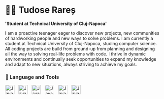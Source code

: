 # 🧑‍🎓 Tudose Rareș

**'Student at Technical University of Cluj-Napoca'**

I am a proactive teenager eager to discover new projects, new communities of hardworking people and new ways to solve problems. I am currently a student at Technical University of Cluj-Napoca, studing computer science. All coding projects are build from ground-up from planning and designing all the way to solving real-life problems with code. I thrive in dynamic environments and continually seek opportunities to expand my knowledge and adapt to new situations, always striving to achieve my goals.

### 🤖 Language and Tools

<img align="left" alt="Java" width ="30px" style ="padding-right:10px;" src=" https://cdn.jsdelivr.net/gh/devicons/devicon@latest/icons/java/java-plain-wordmark.svg" />

<img align="left" alt="Java" width ="30px" style ="padding-right:10px;" src="https://cdn.jsdelivr.net/gh/devicons/devicon@latest/icons/cplusplus/cplusplus-original.svg" />

<img align="left" alt="Java" width ="30px" style ="padding-right:10px;" src="https://cdn.jsdelivr.net/gh/devicons/devicon@latest/icons/html5/html5-plain-wordmark.svg" />       
          
<img align="left" alt="Java" width ="30px" style ="padding-right:10px;" src="https://cdn.jsdelivr.net/gh/devicons/devicon@latest/icons/css3/
css3-original-wordmark.svg" />

<img align="left" alt="Java" width ="30px" style ="padding-right:10px;" src="https://cdn.jsdelivr.net/gh/devicons/devicon@latest/icons/opengl/opengl-original.svg" />

<img align="left" alt="Java" width ="30px" style ="padding-right:10px;" src="https://cdn.jsdelivr.net/gh/devicons/devicon@latest/icons/opencv/opencv-plain-wordmark.svg" />
          
<br/>
          
          
